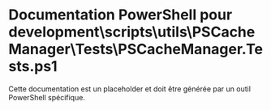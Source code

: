 # Documentation PowerShell pour development\scripts\utils\PSCacheManager\Tests\PSCacheManager.Tests.ps1

Cette documentation est un placeholder et doit être générée par un outil PowerShell spécifique.
